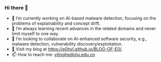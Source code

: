 ### Hi there 👋

<!--
**E0HYL/E0HYL** is a ✨ _special_ ✨ repository because its `README.md` (this file) appears on your GitHub profile.

Here are some ideas to get you started:

- 🔭 I’m currently working on ...
- 🌱 I’m currently learning ...
- 👯 I’m looking to collaborate on ...
- 🤔 I’m looking for help with ...
- 💬 Ask me about ...
- 📫 How to reach me: ...
- 😄 Pronouns: ...
- ⚡ Fun fact: ...
-->

- 🔭 I’m currently working on AI-based malware detection, focusing on the problems of explainability and concept drift.
- 🌱 I’m always learning recent advances in the related domains and never limit myself to one way.
- 👯 I’m looking to collaborate on AI-enhanced software security, e.g., malware detection, vulnerability discovery/exploitation.
- 💬 Visit my blog at https://e0hyl.github.io/BLOG-OF-E0/.
- 📫 How to reach me: yilinghe@zju.edu.cn

<!--| [![E0's GitHub stats](https://github-readme-stats.vercel.app/api?username=E0HYL&hide=issues,contribs&show_icons=true&theme=material-palenight)](https://github.com/E0HYL/github-readme-stats) | [![Top Langs](https://github-readme-stats.vercel.app/api/top-langs/?username=E0HYL&langs_count=4&layout=compact&theme=material-palenight)](https://github.com/E0HYL/github-readme-stats) |
|  ----  | ----  |
